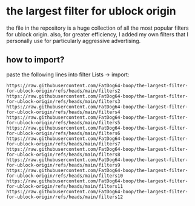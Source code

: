 # the largest filter for ublock origin

the file in the repository is a huge collection of all the most popular filters for ublock origin. also, for greater efficiency, I added my own filters that I personally use for particularly aggressive advertising.

## how to import?

paste the following lines into filter Lists -> import:

```https://raw.githubusercontent.com/FatDog64-boop/the-largest-filter-for-ublock-origin/refs/heads/main/filters1
https://raw.githubusercontent.com/FatDog64-boop/the-largest-filter-for-ublock-origin/refs/heads/main/filters2
https://raw.githubusercontent.com/FatDog64-boop/the-largest-filter-for-ublock-origin/refs/heads/main/filters3
https://raw.githubusercontent.com/FatDog64-boop/the-largest-filter-for-ublock-origin/refs/heads/main/filters4
https://raw.githubusercontent.com/FatDog64-boop/the-largest-filter-for-ublock-origin/refs/heads/main/filters5
https://raw.githubusercontent.com/FatDog64-boop/the-largest-filter-for-ublock-origin/refs/heads/main/filters6
https://raw.githubusercontent.com/FatDog64-boop/the-largest-filter-for-ublock-origin/refs/heads/main/filters7
https://raw.githubusercontent.com/FatDog64-boop/the-largest-filter-for-ublock-origin/refs/heads/main/filters8
https://raw.githubusercontent.com/FatDog64-boop/the-largest-filter-for-ublock-origin/refs/heads/main/filters9
https://raw.githubusercontent.com/FatDog64-boop/the-largest-filter-for-ublock-origin/refs/heads/main/filters10
https://raw.githubusercontent.com/FatDog64-boop/the-largest-filter-for-ublock-origin/refs/heads/main/filters11
https://raw.githubusercontent.com/FatDog64-boop/the-largest-filter-for-ublock-origin/refs/heads/main/filters12
